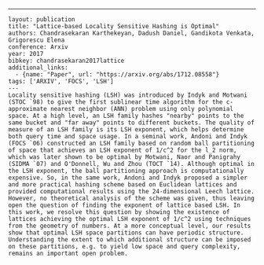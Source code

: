 ---
    layout: publication
    title: "Lattice-based Locality Sensitive Hashing is Optimal"
    authors: Chandrasekaran Karthekeyan, Dadush Daniel, Gandikota Venkata, Grigorescu Elena
    conference: Arxiv
    year: 2017
    bibkey: chandrasekaran2017lattice
    additional_links:
      - {name: "Paper", url: "https://arxiv.org/abs/1712.08558"}
    tags: ['ARXIV', 'FOCS', 'LSH']
    ---
    Locality sensitive hashing (LSH) was introduced by Indyk and Motwani (STOC `98) to give the first sublinear time algorithm for the c-approximate nearest neighbor (ANN) problem using only polynomial space. At a high level, an LSH family hashes "nearby" points to the same bucket and "far away" points to different buckets. The quality of measure of an LSH family is its LSH exponent, which helps determine both query time and space usage. In a seminal work, Andoni and Indyk (FOCS `06) constructed an LSH family based on random ball partitioning of space that achieves an LSH exponent of 1/c^2 for the l_2 norm, which was later shown to be optimal by Motwani, Naor and Panigrahy (SIDMA `07) and O'Donnell, Wu and Zhou (TOCT `14). Although optimal in the LSH exponent, the ball partitioning approach is computationally expensive. So, in the same work, Andoni and Indyk proposed a simpler and more practical hashing scheme based on Euclidean lattices and provided computational results using the 24-dimensional Leech lattice. However, no theoretical analysis of the scheme was given, thus leaving open the question of finding the exponent of lattice based LSH. In this work, we resolve this question by showing the existence of lattices achieving the optimal LSH exponent of 1/c^2 using techniques from the geometry of numbers. At a more conceptual level, our results show that optimal LSH space partitions can have periodic structure. Understanding the extent to which additional structure can be imposed on these partitions, e.g. to yield low space and query complexity, remains an important open problem.